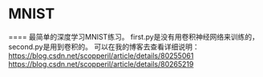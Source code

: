 # MNIST
====
最简单的深度学习MNIST练习。
first.py是没有用卷积神经网络来训练的，second.py是用到卷积的。
可以在我的博客去查看详细说明：
https://blog.csdn.net/scopperil/article/details/80255061
https://blog.csdn.net/scopperil/article/details/80265219
